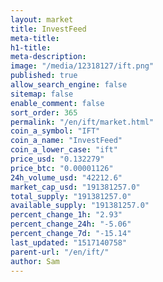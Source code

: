```yaml
---
layout: market
title: InvestFeed
meta-title: 
h1-title: 
meta-description: 
image: "/media/12318127/ift.png"
published: true
allow_search_engine: false
sitemap: false
enable_comment: false
sort_order: 365
permalink: "/en/ift/market.html"
coin_a_symbol: "IFT"
coin_a_name: "InvestFeed"
coin_a_lower_case: "ift"
price_usd: "0.132279"
price_btc: "0.00001126"
24h_volume_usd: "42212.6"
market_cap_usd: "191381257.0"
total_supply: "191381257.0"
available_supply: "191381257.0"
percent_change_1h: "2.93"
percent_change_24h: "-5.06"
percent_change_7d: "-15.14"
last_updated: "1517140758"
parent-url: "/en/ift/"
author: Sam
---
```


